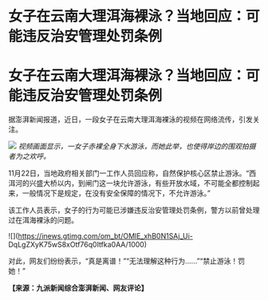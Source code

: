 # 女子在云南大理洱海裸泳？当地回应：可能违反治安管理处罚条例

# 女子在云南大理洱海裸泳？当地回应：可能违反治安管理处罚条例

据澎湃新闻报道，近日，一段女子在云南大理洱海裸泳的视频在网络流传，引发关注。

![](https://inews.gtimg.com/om_bt/Ovi7Li00DMfFWN56Jjx9mQtKp3Koh6T__pOPo9bTNrN8oAA/1000)
_视频画面显示，一女子赤裸全身下水游泳，而她此举，也使得岸边的围观拍摄者为之欢呼。_

11月22日，当地政府相关部门一工作人员回应称，自然保护核心区禁止游泳。“西洱河的兴盛大桥以内，到闸门这一块允许游泳，有些开放水域，不可能全都控制起来，一般情况下是规定，在没有安全保障的情况下，不允许游泳。”

该工作人员表示，女子的行为可能已涉嫌违反治安管理处罚条例，警方以前曾处理过在洱海裸泳的问题。

![](https://inews.gtimg.com/om_bt/OMlE_xhB0N1SAj_Ui-
DqLgZXyK75wS8xOtf76q0Itfka0AA/1000)

对此，网友们纷纷表示，“真是离谱！”“无法理解这种行为......”“禁止游泳！罚她！”

**【来源：九派新闻综合澎湃新闻、网友评论】**

